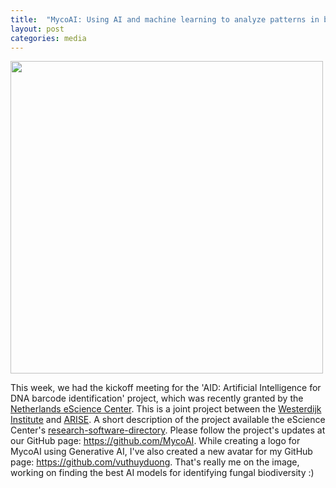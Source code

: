 ```yaml
---
title:  "MycoAI: Using AI and machine learning to analyze patterns in biodiversity genomics in Fungi"
layout: post
categories: media
---
```

<img src="https://github.com/vuthuyduong/vuthuyduong.github.io/assets/24915122/0a599921-f650-4334-8ce9-bc27a63aa4d8" height="500"/>

This week, we had the kickoff meeting for the 'AID: Artificial Intelligence for DNA barcode identification' project, which was recently granted by 
the [Netherlands eScience Center](https://www.esciencecenter.nl/). This is a joint project between the [Westerdijk Institute](https://wi.knaw.nl/) 
and [ARISE](https://www.arise-biodiversity.nl/). A short description of the project available 
the eScience Center's [research-software-directory](https://research-software-directory.org/projects/aid?fbclid=IwAR3rXExmEbWzL8B9DMOIWDWNJ6Vg7ElV6HLFVR56wPP6OJe5bVinqLqQ60E).
Please follow the project's updates at our GitHub page: https://github.com/MycoAI.
While creating a logo for MycoAI using Generative AI, I've also created a new avatar for my GitHub page: https://github.com/vuthuyduong. 
That's really me on the image, working on finding the best AI models for identifying fungal biodiversity :)
